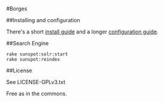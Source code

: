 #Borges

##Installing and configuration

There's a short [install guide](docs/INSTALLATION.md) and a longer
[configuration guide](docs/CONFIG.md).

##Search Engine

    rake sunspot:solr:start
    rake sunspot:reindex

##License 

See LICENSE-GPLv3.txt

Free as in the commons.
